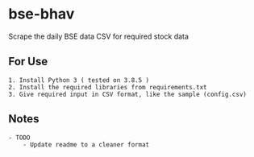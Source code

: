 # bse-bhav

Scrape the daily BSE data CSV for required stock data


## For Use
	1. Install Python 3 ( tested on 3.8.5 )
	2. Install the required libraries from requirements.txt
	3. Give required input in CSV format, like the sample (config.csv)


## Notes 
	- TODO 
		- Update readme to a cleaner format
